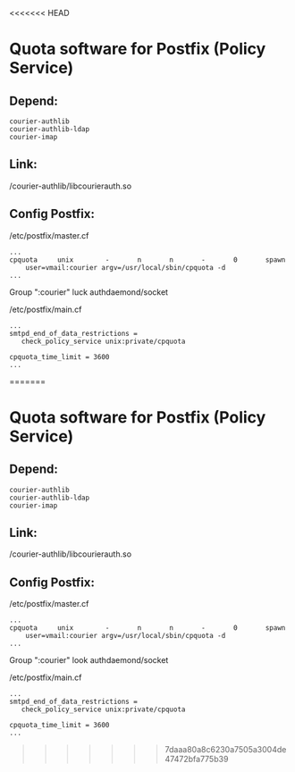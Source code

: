 <<<<<<< HEAD
# Quota software for Postfix (Policy Service)

## Depend:
	courier-authlib
	courier-authlib-ldap
	courier-imap

## Link:
/courier-authlib/libcourierauth.so

## Config Postfix:

/etc/postfix/master.cf

	...
	cpquota     unix        -       n       n       -       0       spawn
	    user=vmail:courier argv=/usr/local/sbin/cpquota -d
	...

Group ":courier" luck authdaemond/socket

/etc/postfix/main.cf

	...
	smtpd_end_of_data_restrictions =
	   check_policy_service unix:private/cpquota

	cpquota_time_limit = 3600
	...
=======
# Quota software for Postfix (Policy Service)

## Depend:
	courier-authlib
	courier-authlib-ldap
	courier-imap

## Link:
/courier-authlib/libcourierauth.so

## Config Postfix:

/etc/postfix/master.cf

	...
	cpquota     unix        -       n       n       -       0       spawn
	    user=vmail:courier argv=/usr/local/sbin/cpquota -d
	...

Group ":courier" look authdaemond/socket

/etc/postfix/main.cf

	...
	smtpd_end_of_data_restrictions =
	   check_policy_service unix:private/cpquota

	cpquota_time_limit = 3600
	...
>>>>>>> 7daaa80a8c6230a7505a3004de47472bfa775b39
